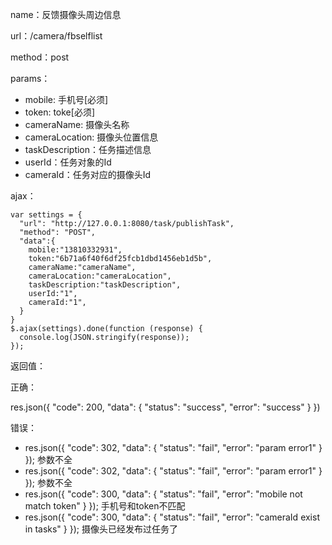 name：反馈摄像头周边信息

url：/camera/fbselflist

method：post

params：

* mobile: 手机号[必须]
* token: toke[必须]
* cameraName: 摄像头名称
* cameraLocation: 摄像头位置信息
* taskDescription：任务描述信息
* userId：任务对象的Id
* cameraId：任务对应的摄像头Id

ajax：

```
var settings = {
  "url": "http://127.0.0.1:8080/task/publishTask",
  "method": "POST",
  "data":{
    mobile:"13810332931",
    token:"6b71a6f40f6df25fcb1dbd1456eb1d5b",
    cameraName:"cameraName",
    cameraLocation:"cameraLocation",
    taskDescription:"taskDescription",
    userId:"1",
    cameraId:"1",
  }
}
$.ajax(settings).done(function (response) {
  console.log(JSON.stringify(response));
});
```

返回值：

正确：

res.json({ "code": 200, "data": { "status": "success", "error": "success" } })

错误：

* res.json({ "code": 302, "data": { "status": "fail", "error": "param error1" } }); 参数不全
* res.json({ "code": 302, "data": { "status": "fail", "error": "param error1" } }); 参数不全
* res.json({ "code": 300, "data": { "status": "fail", "error": "mobile not match token" } }); 手机号和token不匹配
* res.json({ "code": 300, "data": { "status": "fail", "error": "cameraId exist in tasks" } }); 摄像头已经发布过任务了 

